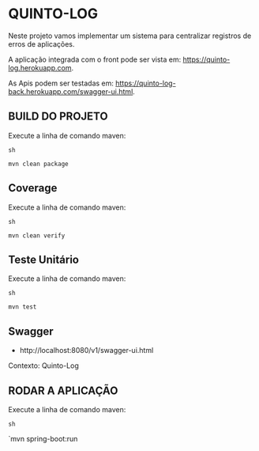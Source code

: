 # QUINTO-LOG
Neste projeto vamos implementar um sistema para centralizar registros de erros de aplicações.

A aplicação integrada com o front pode ser vista em: https://quinto-log.herokuapp.com.

As Apis podem ser testadas em: https://quinto-log-back.herokuapp.com/swagger-ui.html.

## BUILD DO PROJETO
Execute a linha de comando maven:

`sh`

`mvn clean package`


## Coverage
Execute a linha de comando maven:

`sh`

`mvn clean verify`


## Teste Unitário
Execute a linha de comando maven:

`sh`

`mvn test`


## Swagger
- http://localhost:8080/v1/swagger-ui.html

Contexto: Quinto-Log

## RODAR A APLICAÇÃO
Execute a linha de comando maven:

`sh`

`mvn spring-boot:run
